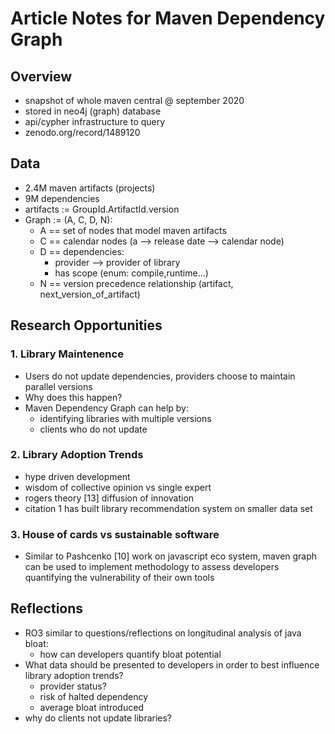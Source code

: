# Article Notes for Maven Dependency Graph

## Overview
- snapshot of whole maven central @ september 2020
- stored in neo4j (graph) database
- api/cypher infrastructure to query
- zenodo.org/record/1489120

## Data
- 2.4M maven artifacts (projects)
- 9M dependencies
- artifacts := GroupId.ArtifactId.version
- Graph := (A, C, D, N):
    - A == set of nodes that model maven artifacts
    - C == calendar nodes (a --> release date --> calendar node)
    - D == dependencies:
        - provider --> provider of library
        - has scope (enum: compile,runtime...)
    - N == version precedence relationship (artifact, next_version_of_artifact)

## Research Opportunities
### 1. Library Maintenence
- Users do not update dependencies, providers choose to maintain parallel versions
-   Why does this happen?
- Maven Dependency Graph can help by:
    - identifying libraries with multiple versions
    - clients who do not update
### 2. Library Adoption Trends
- hype driven development
- wisdom of collective opinion vs single expert
- rogers theory [13] diffusion of innovation
- citation 1 has built library recommendation system on smaller data set
### 3. House of cards vs sustainable software
- Similar to Pashcenko [10] work on javascript eco system, maven graph can be used to implement methodology to assess developers quantifying the vulnerability of their own tools

## Reflections
- RO3 similar to questions/reflections on longitudinal analysis of java bloat:
    - how can developers quantify bloat potential
- What data should be presented to developers in order to best influence library adoption trends?
    - provider status?
    - risk of halted dependency
    - average bloat introduced
- why do clients not update libraries?
